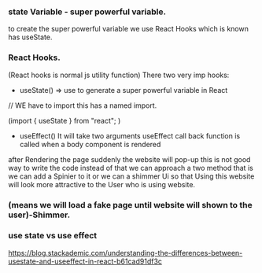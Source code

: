 ### state Variable - super powerful variable.
to create the super powerful variable   we use React Hooks which is known has useState.


### React Hooks.

(React hooks is normal js utility function)
There two very imp hooks:

- useState() => use to generate a super powerful variable in React

// WE have to import this has a named import.

(import { useState } from "react"; )

- useEffect()
It will take two arguments
useEffect call back function is called when a body component is rendered

after Rendering the page suddenly the website will pop-up this is not  good way to write the code instead of that we can approach a two method that is we can add a Spinier to it or we can a shimmer Ui so that Using this website will look more attractive to the User who is using website.
### (means we will load a fake page until website will shown to the user)-Shimmer.


### use state vs use effect
https://blog.stackademic.com/understanding-the-differences-between-usestate-and-useeffect-in-react-b61cad91df3c
